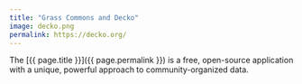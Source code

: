 ```yaml
---
title: "Grass Commons and Decko"
image: decko.png
permalink: https://decko.org/
---
```

The [{{ page.title }}]({{ page.permalink }}) is a free, open-source application with a unique, powerful approach to community-organized data.
